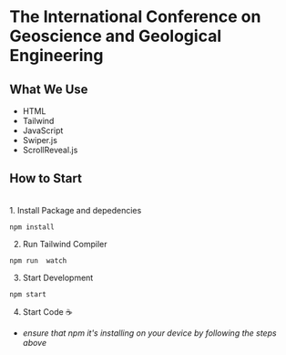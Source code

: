 # The International Conference on Geoscience and Geological Engineering 

## What We Use

- HTML
- Tailwind 
- JavaScript
- Swiper.js
- ScrollReveal.js

## How to Start

<br>
1. Install Package and depedencies 
   
```
npm install
```
2. Run Tailwind Compiler

``` 
npm run  watch
```

3. Start Development

``` 
npm start
```

4. Start Code ☕

* *ensure that npm it's installing on your device by following the steps above*



